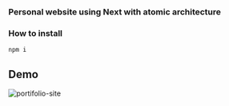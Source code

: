 ### Personal website using Next with atomic architecture

### How to install 
```
npm i
```

## Demo

![portifolio-site](video/sample.gif)